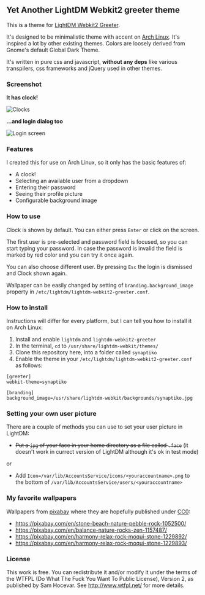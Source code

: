 ## Yet Another LightDM Webkit2 greeter theme

This is a theme for [LightDM Webkit2 Greeter](https://aur.archlinux.org/packages/lightdm-webkit2-greeter).

It's designed to be minimalistic theme with accent on [Arch Linux](https://www.archlinux.org). It's inspired a lot by other existing themes. Colors are loosely derived from Gnome's default Global Dark Theme.

It's written in pure css and javascript, **without any deps** like various transpilers, css frameworks and jQuery used in other themes.

### Screenshot

**It has clock!**

![Clocks](/../screenshots/preview-clock.png?raw=true)

**…and login dialog too**

![Login screen](/../screenshots/preview-login.png?raw=true)

### Features

I created this for use on Arch Linux, so it only has the basic features of:

- A clock!
- Selecting an available user from a dropdown
- Entering their password
- Seeing their profile picture
- Configurable background image

### How to use

Clock is shown by default. You can either press `Enter` or click on the screen.

The first user is pre-selected and password field is focused, so you can start typing your password. In case the password is invalid the field is marked by red color and you can try it once again.

You can also choose different user. By pressing `Esc` the login is dismissed and Clock shown again.

Wallpaper can be easily changed by setting of `branding.background_image` property in `/etc/lightdm/lightdm-webkit2-greeter.conf`.

### How to install

Instructions will differ for every platform, but I can tell you how to install it on Arch Linux:

1. Install and enable `lightdm` and `lightdm-webkit2-greeter`
2. In the terminal, `cd` to `/usr/share/lightdm-webkit/themes/`
3. Clone this repository here, into a folder called `synaptiko`
4. Enable the theme in your `/etc/lightdm/lightdm-webkit2-greeter.conf` as follows:

```
[greeter]
webkit-theme=synaptiko

[branding]
background_image=/usr/share/lightdm-webkit/backgrounds/synaptiko.jpg
```

### Setting your own user picture

There are a couple of methods you can use to set your user picture in LightDM:

- ~~Put a `jpg` of your face in your home directory as a file called `.face`~~ (it doesn't work in currect version of LightDM although it's ok in test mode)

or

- Add `Icon=/var/lib/AccountsService/icons/<youraccountname>.png` to the bottom of `/var/lib/AccountsService/users/<youraccountname>`

### My favorite wallpapers
Wallpapers from [pixabay](https://pixabay.com/) where they are hopefully published under [CC0](https://creativecommons.org/choose/zero/):
- https://pixabay.com/en/stone-beach-nature-pebble-rock-1052500/
- https://pixabay.com/en/balance-nature-rocks-zen-1157487/
- https://pixabay.com/en/harmony-relax-rock-moqui-stone-1229892/
- https://pixabay.com/en/harmony-relax-rock-moqui-stone-1229893/

### License

This work is free. You can redistribute it and/or modify it under the terms of the WTFPL (Do What The Fuck You Want To Public License), Version 2, as published by Sam Hocevar. See http://www.wtfpl.net/ for more details.
